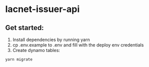 # lacnet-issuer-api

## Get started:

1. Install dependencies by running yarn
2. cp .env.example to .env and fill with the deploy env credentials
3. Create dynamo tables:
```
yarn migrate
```